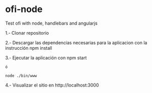 # ofi-node
Test ofi with node, handlebars and angularjs

1.- Clonar repositorio

2.- Descargar las dependencias necesarias para la aplicacion con la instrucción
    npm install
    
3.- Ejecutar la aplicación con
    npm start
    
    ó
    
    node ./bin/www
    

4.- Visualizar el sitio en
    http://localhost:3000
